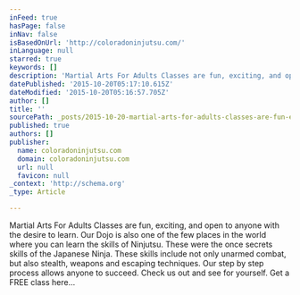 ```yaml
---
inFeed: true
hasPage: false
inNav: false
isBasedOnUrl: 'http://coloradoninjutsu.com/'
inLanguage: null
starred: true
keywords: []
description: 'Martial Arts For Adults Classes are fun, exciting, and open to anyone with the desire to learn. Our Dojo is also one of the few places in the world where you ca'
datePublished: '2015-10-20T05:17:10.615Z'
dateModified: '2015-10-20T05:16:57.705Z'
author: []
title: ''
sourcePath: _posts/2015-10-20-martial-arts-for-adults-classes-are-fun-exciting-and-open.md
published: true
authors: []
publisher:
  name: coloradoninjutsu.com
  domain: coloradoninjutsu.com
  url: null
  favicon: null
_context: 'http://schema.org'
_type: Article

---
```

Martial Arts For Adults Classes are fun, exciting, and open to anyone with the desire to learn. Our Dojo is also one of the few places in the world where you can learn the skills of Ninjutsu. These were the once secrets skills of the Japanese Ninja. These skills include not only unarmed combat, but also stealth, weapons and escaping techniques. Our step by step process allows anyone to succeed. Check us out and see for yourself. Get a FREE class here...